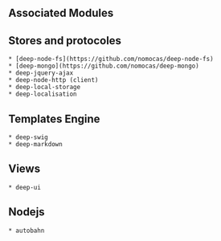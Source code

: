 
## Associated Modules


## Stores and protocoles

	* [deep-node-fs](https://github.com/nomocas/deep-node-fs)
	* [deep-mongo](https://github.com/nomocas/deep-mongo)
	* deep-jquery-ajax
	* deep-node-http (client)
	* deep-local-storage
	* deep-localisation



## Templates Engine

	* deep-swig
	* deep-markdown


## Views

	* deep-ui


## Nodejs

	* autobahn
	
